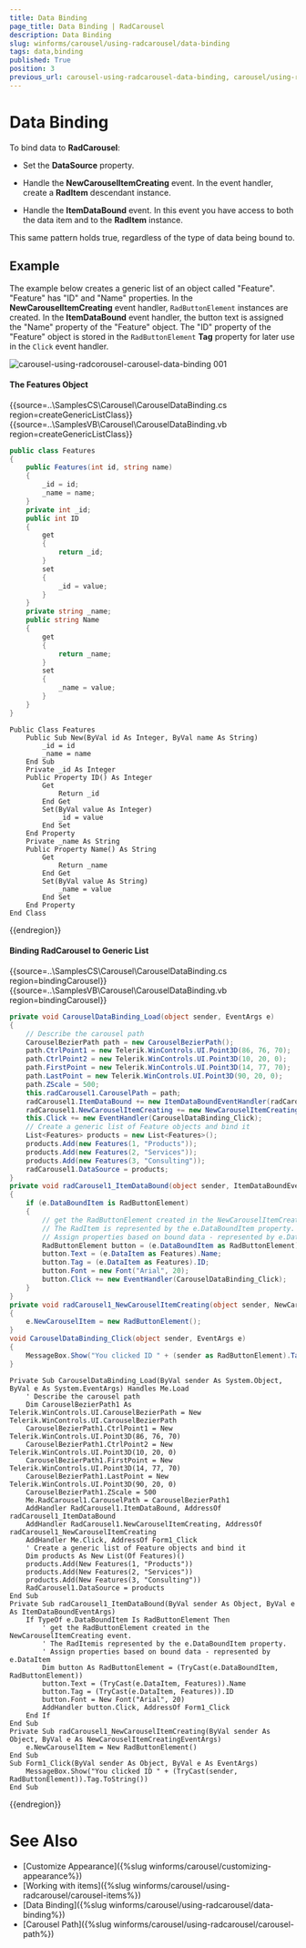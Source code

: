 ```yaml
---
title: Data Binding
page_title: Data Binding | RadCarousel
description: Data Binding
slug: winforms/carousel/using-radcarousel/data-binding
tags: data,binding
published: True
position: 3
previous_url: carousel-using-radcarousel-data-binding, carousel/using-radcarousel/data-binding
---
```


# Data Binding

To bind data to __RadCarousel__:

* Set the __DataSource__ property.
          
* Handle the __NewCarouselItemCreating__ event. In the event handler, create a __RadItem__ descendant instance.
          
* Handle the __ItemDataBound__ event. In this event you have access to both the data item and to the __RadItem__ instance.
          
This same pattern holds true, regardless of the type of data being bound to.

## Example

The example below creates a generic list of an object called "Feature". "Feature" has "ID" and "Name" properties. In the __NewCarouselItemCreating__ event handler, `RadButtonElement` instances are created. In the __ItemDataBound__ event handler, the button text is assigned the "Name" property of the "Feature" object. The "ID" property of the "Feature" object is stored in the `RadButtonElement` __Tag__ property for later use in the `Click` event handler.

![carousel-using-radcorousel-carousel-data-binding 001](images/carousel-using-radcorousel-carousel-data-binding001.png)

#### The Features Object

{{source=..\SamplesCS\Carousel\CarouselDataBinding.cs region=createGenericListClass}} 
{{source=..\SamplesVB\Carousel\CarouselDataBinding.vb region=createGenericListClass}} 

````C#
public class Features
{
    public Features(int id, string name)
    {
        _id = id;
        _name = name;
    }
    private int _id;
    public int ID
    {
        get
        {
            return _id;
        }
        set
        {
            _id = value;
        }
    }
    private string _name;
    public string Name
    {
        get
        {
            return _name;
        }
        set
        {
            _name = value;
        }
    }
}

````
````VB.NET
Public Class Features
    Public Sub New(ByVal id As Integer, ByVal name As String)
        _id = id
        _name = name
    End Sub
    Private _id As Integer
    Public Property ID() As Integer
        Get
            Return _id
        End Get
        Set(ByVal value As Integer)
            _id = value
        End Set
    End Property
    Private _name As String
    Public Property Name() As String
        Get
            Return _name
        End Get
        Set(ByVal value As String)
            _name = value
        End Set
    End Property
End Class

````

{{endregion}} 


#### Binding RadCarousel to Generic List

{{source=..\SamplesCS\Carousel\CarouselDataBinding.cs region=bindingCarousel}} 
{{source=..\SamplesVB\Carousel\CarouselDataBinding.vb region=bindingCarousel}} 

````C#
private void CarouselDataBinding_Load(object sender, EventArgs e)
{
    // Describe the carousel path
    CarouselBezierPath path = new CarouselBezierPath();
    path.CtrlPoint1 = new Telerik.WinControls.UI.Point3D(86, 76, 70);
    path.CtrlPoint2 = new Telerik.WinControls.UI.Point3D(10, 20, 0);
    path.FirstPoint = new Telerik.WinControls.UI.Point3D(14, 77, 70);
    path.LastPoint = new Telerik.WinControls.UI.Point3D(90, 20, 0);
    path.ZScale = 500;
    this.radCarousel1.CarouselPath = path;
    radCarousel1.ItemDataBound += new ItemDataBoundEventHandler(radCarousel1_ItemDataBound);
    radCarousel1.NewCarouselItemCreating += new NewCarouselItemCreatingEventHandler(radCarousel1_NewCarouselItemCreating);
    this.Click += new EventHandler(CarouselDataBinding_Click);
    // Create a generic list of Feature objects and bind it
    List<Features> products = new List<Features>();
    products.Add(new Features(1, "Products"));
    products.Add(new Features(2, "Services"));
    products.Add(new Features(3, "Consulting"));
    radCarousel1.DataSource = products;
}
private void radCarousel1_ItemDataBound(object sender, ItemDataBoundEventArgs e)
{
    if (e.DataBoundItem is RadButtonElement)
    {
        // get the RadButtonElement created in the NewCarouselItemCreating event.
        // The RadItem is represented by the e.DataBoundItem property.
        // Assign properties based on bound data - represented by e.DataItem
        RadButtonElement button = (e.DataBoundItem as RadButtonElement);
        button.Text = (e.DataItem as Features).Name;
        button.Tag = (e.DataItem as Features).ID;
        button.Font = new Font("Arial", 20);
        button.Click += new EventHandler(CarouselDataBinding_Click);
    }
}
private void radCarousel1_NewCarouselItemCreating(object sender, NewCarouselItemCreatingEventArgs e)
{
    e.NewCarouselItem = new RadButtonElement();
}
void CarouselDataBinding_Click(object sender, EventArgs e)
{
    MessageBox.Show("You clicked ID " + (sender as RadButtonElement).Tag.ToString());
}

````
````VB.NET
Private Sub CarouselDataBinding_Load(ByVal sender As System.Object, ByVal e As System.EventArgs) Handles Me.Load
    ' Describe the carousel path
    Dim CarouselBezierPath1 As Telerik.WinControls.UI.CarouselBezierPath = New Telerik.WinControls.UI.CarouselBezierPath
    CarouselBezierPath1.CtrlPoint1 = New Telerik.WinControls.UI.Point3D(86, 76, 70)
    CarouselBezierPath1.CtrlPoint2 = New Telerik.WinControls.UI.Point3D(10, 20, 0)
    CarouselBezierPath1.FirstPoint = New Telerik.WinControls.UI.Point3D(14, 77, 70)
    CarouselBezierPath1.LastPoint = New Telerik.WinControls.UI.Point3D(90, 20, 0)
    CarouselBezierPath1.ZScale = 500
    Me.RadCarousel1.CarouselPath = CarouselBezierPath1
    AddHandler RadCarousel1.ItemDataBound, AddressOf radCarousel1_ItemDataBound
    AddHandler RadCarousel1.NewCarouselItemCreating, AddressOf radCarousel1_NewCarouselItemCreating
    AddHandler Me.Click, AddressOf Form1_Click
    ' Create a generic list of Feature objects and bind it
    Dim products As New List(Of Features)()
    products.Add(New Features(1, "Products"))
    products.Add(New Features(2, "Services"))
    products.Add(New Features(3, "Consulting"))
    RadCarousel1.DataSource = products
End Sub
Private Sub radCarousel1_ItemDataBound(ByVal sender As Object, ByVal e As ItemDataBoundEventArgs)
    If TypeOf e.DataBoundItem Is RadButtonElement Then
        ' get the RadButtonElement created in the NewCarouselItemCreating event.
        ' The RadItemis represented by the e.DataBoundItem property.
        ' Assign properties based on bound data - represented by e.DataItem
        Dim button As RadButtonElement = (TryCast(e.DataBoundItem, RadButtonElement))
        button.Text = (TryCast(e.DataItem, Features)).Name
        button.Tag = (TryCast(e.DataItem, Features)).ID
        button.Font = New Font("Arial", 20)
        AddHandler button.Click, AddressOf Form1_Click
    End If
End Sub
Private Sub radCarousel1_NewCarouselItemCreating(ByVal sender As Object, ByVal e As NewCarouselItemCreatingEventArgs)
    e.NewCarouselItem = New RadButtonElement()
End Sub
Sub Form1_Click(ByVal sender As Object, ByVal e As EventArgs)
    MessageBox.Show("You clicked ID " + (TryCast(sender, RadButtonElement)).Tag.ToString())
End Sub

````

{{endregion}} 


# See Also

 * [Customize Appearance]({%slug winforms/carousel/customizing-appearance%})
 * [Working with items]({%slug  winforms/carousel/using-radcarousel/carousel-items%})
 * [Data Binding]({%slug winforms/carousel/using-radcarousel/data-binding%})
 * [Carousel Path]({%slug winforms/carousel/using-radcarousel/carousel-path%})
